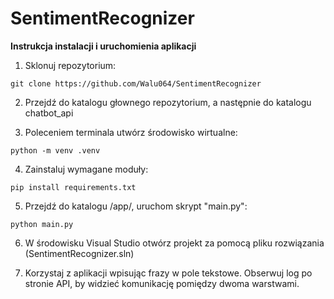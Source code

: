 # SentimentRecognizer

**Instrukcja instalacji i uruchomienia aplikacji**

1. Sklonuj repozytorium:

```
git clone https://github.com/Walu064/SentimentRecognizer
```
2. Przejdź do katalogu głownego repozytorium, a następnie do katalogu chatbot_api

3. Poleceniem terminala utwórz środowisko wirtualne:
```
python -m venv .venv
```
4. Zainstaluj wymagane moduły:
```
pip install requirements.txt
```
5. Przejdź do katalogu /app/, uruchom skrypt "main.py":
```
python main.py
```
6. W środowisku Visual Studio otwórz projekt za pomocą pliku rozwiązania (SentimentRecognizer.sln)

7. Korzystaj z aplikacji wpisując frazy w pole tekstowe. Obserwuj log po stronie API, by widzieć komunikację pomiędzy dwoma warstwami.
